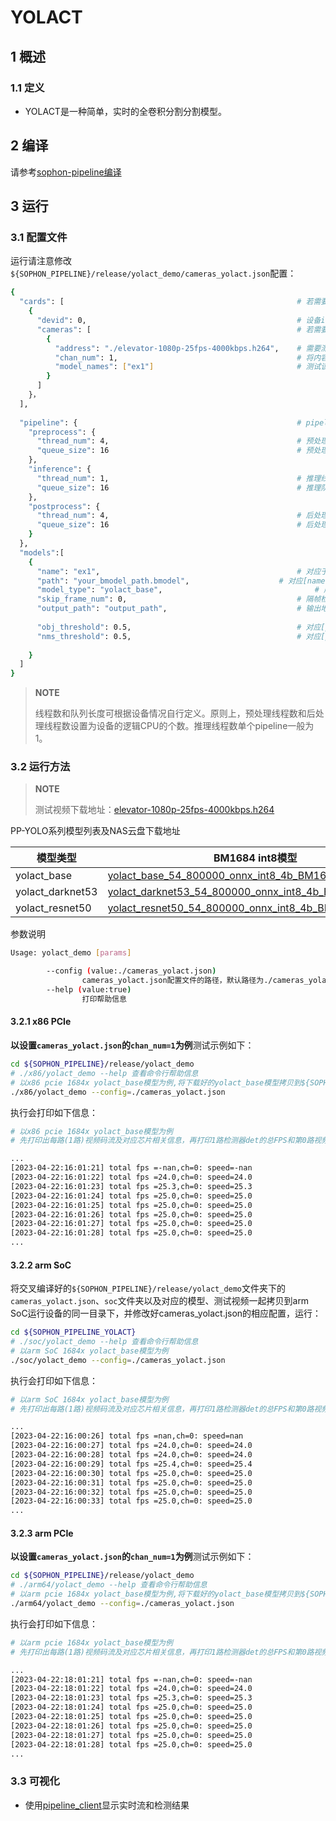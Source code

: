 # YOLACT

## 1 概述

### 1.1 定义

- YOLACT是一种简单，实时的全卷积分割分割模型。

## 2 编译

请参考[sophon-pipeline编译](../../README.md#23-编译指令)

## 3 运行

### 3.1 配置文件

运行请注意修改`${SOPHON_PIPELINE}/release/yolact_demo/cameras_yolact.json`配置：

```bash
{
  "cards": [													# 若需要配置多个device，可以在cards下添加多组devid和cameras信息
    {
      "devid": 0,												# 设备id
      "cameras": [												# 若需要配置多个视频码流，可以在cameras下添加多组address和chan_num信息。若配置了多个address或多个cards，总的视频码流路数为所有的[chan_num]数量之和
        {
          "address": "./elevator-1080p-25fps-4000kbps.h264",	# 需要测试视频码流的地址，如果是本地文件，只支持h264/h265格式
          "chan_num": 1,										# 将内容为上述[address]的视频码流配置[chan_num]数量的路数。默认设置为1，会接入1路的内容为上述[address]的视频码流。
          "model_names": ["ex1"]								# 测试该[address]视频码流的模型名称，需要和此配置文件下面的[models]参数内的模型自定义名称[name]一致，表示使用该模型，多个模型的名字用逗号分开。
        }
      ]
    }，
  ],
  
  "pipeline": {													# pipeline中的线程数和队列长度
    "preprocess": {
      "thread_num": 4,											# 预处理线程数
      "queue_size": 16											# 预处理队列最大长度
    },
    "inference": {
      "thread_num": 1,											# 推理线程数
      "queue_size": 16											# 推理队列最大长度
    },
    "postprocess": {
      "thread_num": 4,											# 后处理线程数
      "queue_size": 16											# 后处理队列最大长度
    }
  },
  "models":[
    {
      "name": "ex1",											# 对应于[path]的模型自定义名称
      "path": "your_bmodel_path.bmodel",	        		# 对应[name]的bmodel模型的路径
      "model_type": "yolact_base",									# 所选bmodel的模型类型，需要根据使用的bmodel选择对应的模型类型，否则可能会影响检测精度。支持yolact系列模型(yolact_base、yolact_darknet53、yolact_resnet50和yolact_im700)，本例程提供模型类型为：yolact_base、yolact_darknet53和yolact_resnet50。
      "skip_frame_num": 0,										# 隔帧检测的跳帧数量。当设置为0时表示程序不跳帧检测，当设置为1时表示程序每间隔1帧做一次模型的pipeline。
      "output_path": "output_path",                      		# 输出地址，只支持rtsp，tcp 格式为protocol://ip:port/, 例如rtsp://192.168.0.1:8554/test ， tcp://172.28.1.1:5353。对于rtsp推流，地址为rtsp server配置的地址。对于tcp，需要开放自己配置的端口。
      
      "obj_threshold": 0.5,										# 对应[path]的bmodel模型后处理的物体置信度阈值
      "nms_threshold": 0.5,										# 对应[path]的bmodel模型后处理的非极大值抑制阈值
      
    }
  ]
}
```

> **NOTE**  
> 
> 线程数和队列长度可根据设备情况自行定义。原则上，预处理线程数和后处理线程数设置为设备的逻辑CPU的个数。推理线程数单个pipeline一般为1。

### 3.2 运行方法

  > **NOTE**  
  >
  > 测试视频下载地址：[elevator-1080p-25fps-4000kbps.h264](http://219.142.246.77:65000/sharing/tU6pYuuau)

PP-YOLO系列模型列表及NAS云盘下载地址

| 模型类型         | BM1684 int8模型                                              | BM1684X int8模型                                             |
| ---------------- | ------------------------------------------------------------ | ------------------------------------------------------------ |
| yolact_base      | [yolact_base_54_800000_onnx_int8_4b_BM1684.bmodel](http://219.142.246.77:65000/sharing/Bg5I8pXBU) | [yolact_base_54_800000_onnx_int8_4b_BM1684X.bmodel](http://219.142.246.77:65000/sharing/8wY8ZJgP2) |
| yolact_darknet53 | [yolact_darknet53_54_800000_onnx_int8_4b_BM1684.bmodel](http://219.142.246.77:65000/sharing/ou2U2648j) | [yolact_darknet53_54_800000_onnx_int8_4b_BM1684X.bmodel](http://219.142.246.77:65000/sharing/Ux8ifvw7c) |
| yolact_resnet50  | [yolact_resnet50_54_800000_onnx_int8_4b_BM1684.bmodel](http://219.142.246.77:65000/sharing/WaE6IMpc0) | [yolact_resnet50_54_800000_onnx_int8_4b_BM1684X.bmodel](http://219.142.246.77:65000/sharing/nWrfxF9uo) |

参数说明

```bash
Usage: yolact_demo [params]

        --config (value:./cameras_yolact.json)
                cameras_yolact.json配置文件的路径，默认路径为./cameras_yolact.json。
        --help (value:true)
                打印帮助信息
```

#### 3.2.1 x86 PCIe

**以设置`cameras_yolact.json`的`chan_num=1`为例**测试示例如下：

```bash
cd ${SOPHON_PIPELINE}/release/yolact_demo
# ./x86/yolact_demo --help 查看命令行帮助信息
# 以x86 pcie 1684x yolact_base模型为例,将下载好的yolact_base模型拷贝到${SOPHON_PIPELINE}/release/yolact_demo目录下运行
./x86/yolact_demo --config=./cameras_yolact.json
```

执行会打印如下信息：

```bash
# 以x86 pcie 1684x yolact_base模型为例
# 先打印出每路(1路)视频码流及对应芯片相关信息，再打印1路检测器det的总FPS和第0路视频码流处理对应的speed信息。其中，FPS和speed信息与当前运行设备的硬件配置相关，不同设备运行结果不同属正常现象，且同一设备运行程序过程中FPS和speed信息有一定波动属于正常现象。FPS和speed信息如下所示：

...
[2023-04-22:16:01:21] total fps =-nan,ch=0: speed=-nan
[2023-04-22:16:01:22] total fps =24.0,ch=0: speed=24.0
[2023-04-22:16:01:23] total fps =25.3,ch=0: speed=25.3
[2023-04-22:16:01:24] total fps =25.0,ch=0: speed=25.0
[2023-04-22:16:01:25] total fps =25.0,ch=0: speed=25.0
[2023-04-22:16:01:26] total fps =25.0,ch=0: speed=25.0
[2023-04-22:16:01:27] total fps =25.0,ch=0: speed=25.0
[2023-04-22:16:01:28] total fps =25.0,ch=0: speed=25.0
...
```

#### 3.2.2 arm SoC

将交叉编译好的`${SOPHON_PIPELINE}/release/yolact_demo`文件夹下的`cameras_yolact.json`、`soc`文件夹以及对应的模型、测试视频一起拷贝到arm SoC运行设备的同一目录下，并修改好cameras_yolact.json的相应配置，运行：

```bash
cd ${SOPHON_PIPELINE_YOLACT}
# ./soc/yolact_demo --help 查看命令行帮助信息
# 以arm SoC 1684x yolact_base模型为例
./soc/yolact_demo --config=./cameras_yolact.json 
```

执行会打印如下信息：

```bash
# 以arm SoC 1684x yolact_base模型为例
# 先打印出每路(1路)视频码流及对应芯片相关信息，再打印1路检测器det的总FPS和第0路视频码流处理对应的speed信息。其中，FPS和speed信息与当前运行设备的硬件配置相关，不同设备运行结果不同属正常现象，且同一设备运行程序过程中FPS和speed信息有一定波动属于正常现象。FPS和speed信息如下所示：

...
[2023-04-22:16:00:26] total fps =nan,ch=0: speed=nan
[2023-04-22:16:00:27] total fps =24.0,ch=0: speed=24.0
[2023-04-22:16:00:28] total fps =24.0,ch=0: speed=24.0
[2023-04-22:16:00:29] total fps =25.4,ch=0: speed=25.4
[2023-04-22:16:00:30] total fps =25.0,ch=0: speed=25.0
[2023-04-22:16:00:31] total fps =25.0,ch=0: speed=25.0
[2023-04-22:16:00:32] total fps =25.0,ch=0: speed=25.0
[2023-04-22:16:00:33] total fps =25.0,ch=0: speed=25.0
...
```

#### 3.2.3 arm PCIe

**以设置`cameras_yolact.json`的`chan_num=1`为例**测试示例如下：

```bash
cd ${SOPHON_PIPELINE}/release/yolact_demo
# ./arm64/yolact_demo --help 查看命令行帮助信息
# 以arm pcie 1684x yolact_base模型为例,将下载好的yolact_base模型拷贝到${SOPHON_PIPELINE}/release/yolact_demo目录下运行
./arm64/yolact_demo --config=./cameras_yolact.json
```

执行会打印如下信息：

```bash
# 以arm pcie 1684x yolact_base模型为例
# 先打印出每路(1路)视频码流及对应芯片相关信息，再打印1路检测器det的总FPS和第0路视频码流处理对应的speed信息。其中，FPS和speed信息与当前运行设备的硬件配置相关，不同设备运行结果不同属正常现象，且同一设备运行程序过程中FPS和speed信息有一定波动属于正常现象。FPS和speed信息如下所示：

...
[2023-04-22:18:01:21] total fps =-nan,ch=0: speed=-nan
[2023-04-22:18:01:22] total fps =24.0,ch=0: speed=24.0
[2023-04-22:18:01:23] total fps =25.3,ch=0: speed=25.3
[2023-04-22:18:01:24] total fps =25.0,ch=0: speed=25.0
[2023-04-22:18:01:25] total fps =25.0,ch=0: speed=25.0
[2023-04-22:18:01:26] total fps =25.0,ch=0: speed=25.0
[2023-04-22:18:01:27] total fps =25.0,ch=0: speed=25.0
[2023-04-22:18:01:28] total fps =25.0,ch=0: speed=25.0
...
```

### 3.3 可视化

- 使用[pipeline_client](./pipeline_client_visualization.md)显示实时流和检测结果
